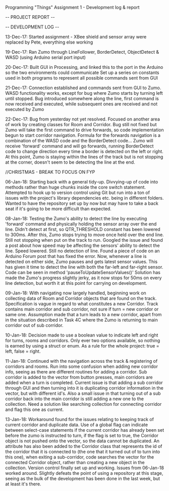 Programming "Things" Assignment 1 - Development log & report


 -- PROJECT REPORT -- 



 -- DEVELOPMENT LOG -- 

13-Dec-17: Started assignment - XBee shield and sensor array were replaced by Pete, everything else working

19-Dec-17: Ran Zumo through LineFollower, BorderDetect, ObjectDetect & WASD (using Arduino serial port input)

20-Dec-17: Built GUI in Processing, and linked this to the port in the Arduino so the two environments could communicate
	   Set up a series on constants used in both programs to represent all possible commands sent from GUI

21-Dec-17: Connection established and commands sent from GUI to Zumo. WASD functionality works, except for bug where Zumo starts by turning left until stopped.
	   Bug introduced somewhere along the line, first command is now received and executed, while subsequent ones are received and not executed by Zumo

22-Dec-17: Bug from yesterday not yet resolved. Focused on another area of work by creating classes for Room and Corridor.
	   Bug still not fixed but Zumo will take the first command to drive forwards, so code implementation begun to start corridor navigation.
	   Formula for the forwards navigation is a combination of the WASD code and the BorderDetect code...
	   Zumo will receive 'forward' command and will go forwards, running BorderDetect code to change direction every time a border is detected on the left or right.
           At this point, Zumo is staying within the lines of the track but is not stopping at the corner, doesn't seem to be detecting the line at the end.

//CHRISTMAS - BREAK TO FOCUS ON FYP

06-Jan-18: Starting back with a general tidy-up. Divvying-up of code into methods rather than huge chunks inside the core switch statement.
	   Attempted to hook up to version control using Git but run into a ton of issues with the project's library dependencies etc. being in different folders.
	   Wanted to have the repository set up by now but may have to take a back seat if it's going to be more difficult than expected.

08-Jan-18: Testing the Zumo's ability to detect the line by executing 'forward' command and physically holding the sensor array over the end line.
           Didn't detect at first, so QTR_THRESHOLD constant has been lowered to 300ms. After this, Zumo stops trying to move once held over the end line.
	   Still not stopping when put on the track to run. Googled the issue and found a post about how speed may be affecting the sensors' ability to detect the line.
	   Speed lowered. Still no detection of line.
	   Found a piece of code on an Arduino Forum post that has fixed the error. Now, whenever a line is detected on either side, Zumo pauses and gets latest sensor values.
           This has given it time to detect the line with both the far-left and far-right sensor. Code can be seen in method 'pauseToUpdateSensorValues()'
           Solution has made the Zumo's progress slightly jerky, as it now stops for 50ms on every line detection, but worth it at this point for carrying on development.

09-Jan-18: With navigating now largely handled, beginning work on collecting data of Room and Corridor objects that are found on the track.
	   Specification is vague in regard to what constitutes a new Corridor. Track contains main corridor and sub corridor, not sure if turn = new corridor or same one.
	   Assumption made that a turn leads to a new corridor, apart from in the situation described in Task 4C where the Zumo is returning to main corridor out of sub corridor.

10-Jan-18: Decision made to use a boolean value to indicate left and right for turns, rooms and corridors.
	   Only ever two options available, so nothing is earned by using a struct or enum.
	   As a rule for the whole project: true = left, false = right.

11-Jan-18: Continued with the navigation across the track & registering of corridors and rooms.
	   Run into some confusion when adding new corridor info, seeing as there are different routines for adding a corridor.
	   Sub corridor is added to the vector from button presses, main corridors are added when a turn is completed.
	   Current issue is that adding a sub corridor through GUI and then turning into it is duplicating corridor information in the vector, but with different id's.
	   Also a small issue in that turning out of a sub corridor back into the main corridor is still adding a new one to the collection.
	   Need a solution like searching collection for connecting corridor and flag this one as current.

13-Jan-18: Workaround found for the issues relating to keeping track of current corridor and duplicate data.
	   Use of a global flag can indicate between select-case statements if the current corridor has already been set before the zumo is instructed to turn,
	   if the flag is set to true, the Corridor object is not pushed onto the vector, so the data cannot be duplicated.
	   An attribute has also been added to the Corridor class that represents the id of the corridor that it is connected to (the one that it turned out of to turn into this one),
	   when exiting a sub-corridor, code searches the vector for the connected Corridor object, rather than creating a new object in the collection.
	   Version control finally set up and working. Issues from 06-Jan-18 worked around.
	   Slightly defeats the point of using a repository at this stage, seeing as the bulk of the development has been done in the last week, but at least it's there.
